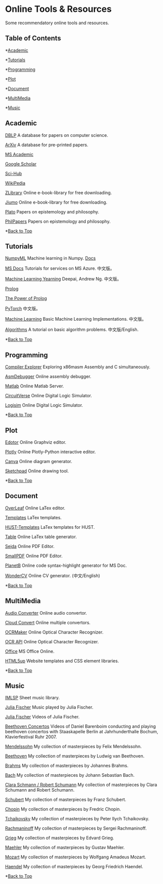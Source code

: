 # Online Tools & Resources

Some recommendatory online tools and resources.

<span id = "c"></span>
## Table of Contents

*[Academic](#academic)

*[Tutorials](#tutorials)

*[Programming](#programming)

*[Plot](#plot)

*[Document](#document)

*[MultiMedia](#mm)

*[Music](#music)


<span id = "academic"></span>
## Academic

[DBLP]( https://dblp.uni-trier.de/ )	A database for papers on computer science.

[ArXiv](https://arxiv.org/search/advanced?advanced=1&terms-0-operator=AND&terms-0-term=&terms-0-field=title&classification-computer_science=y&classification-physics_archives=all&classification-include_cross_list=include&date-filter_by=all_dates&date-year=&date-from_date=&date-to_date=&date-date_type=submitted_date&abstracts=show&size=50&order=-announced_date_first)	A database for pre-printed papers.

[MS Academic](https://academic.microsoft.com/php)	

[Google Scholar](https://scholar.google.com/)

[Sci-Hub](https://mg.scihub.ltd/)

[WikiPedia](https://www.wikipedia.ch/)

[ZLibrary](https://b-ok.cc/) Online e-book-library for free downloading.

[Jiumo](https://www.jiumodiary.com/) Online e-book-library for free downloading.

[Plato](https://plato.stanford.edu/contents.html) Papers on epistemology and philosophy.

[PhilPapers](https://philpapers.org/) Papers on epistemology and philosophy.

*[Back to Top](#c)


<span id = "tutorials"></span>
## Tutorials

[NumpyML](https://github.com/ddbourgin/numpy-ml) Machine learning in Numpy. [Docs](https://numpy-ml.readthedocs.io/en/latest/index.html)

[MS Docs](https://docs.microsoft.com/zh-cn/learn/browse/) Tutorials for services on MS Azure. 中文版。

[Machine Learning Yearning](https://deeplearning-ai.github.io/machine-learning-yearning-cn/docs/home/) Deepai, Andrew Ng. 中文版。

[Prolog](http://www.learnprolognow.org/lpnpage.php?pageid=online&ref=hackr.io) 

[The Power of Prolog](https://github.com/triska/the-power-of-prolog)

[PyTorch](https://github.com/zergtant/pytorch-handbook) 中文版。

[Machine Learning](https://github.com/wepe/MachineLearning) Basic Machine Learning Implementations. 中文版。

[Algorithms](https://github.com/labuladong/fucking-algorithm) A tutorial on basic algorithm problems. 中文版/English.

*[Back to Top](#c)


<span id = "programming"></span>
## Programming

[Compiler Explorer](https://godbolt.org/) Exploring x86masm Assembly and C simultaneously.

[AsmDebugger](http://asmdebugger.com/) Online assembly debugger.

[Matlab](https://matlab.mathworks.com/) Online Matlab Server.

[CircuitVerse](https://circuitverse.org/simulator) Online Digital Logic Simulator.

[Logisim](https://www.rollapp.com/app/logisim) Online Digital Logic Simulator.

*[Back to Top](#c)


<span id = "plot"></span>
## Plot

[Edotor](https://edotor.net/) Online Graphviz editor.

[Plotly](https://chart-studio.plotly.com/create/#/) Online Plotly-Python interactive editor.

[Canva](https://www.canva.com/graphs/) Online diagram generator.

[Sketchpad](https://sketch.io/sketchpad/) Online drawing tool.

*[Back to Top](#c)


<span id = "document"></span>
## Document

[OverLeaf](https://www.overleaf.com/login) Online LaTex editor.

[Templates](https://www.overleaf.com/latex/templates) LaTex templates.

[HUST-Templates](https://github.com/YuzheSHI/HUST-Lab_Reports-and-Assignments-LaTex-Templates) LaTex templates for HUST.

[Table](https://tablesgenerator.com/) Online LaTex table generator.

[Sejda](https://www.sejda.com/) Online PDF Editor.

[SmallPDF](https://smallpdf.com/) Online PDF Editor.

[PlanetB](http://www.planetb.ca/syntax-highlight-word) Online code syntax-highlight generator for MS Doc.

[WonderCV](https://www.wondercv.com/) Online CV generator. (中文/English)

*[Back to Top](#c)


<span id = "mm"></span>
## MultiMedia

[Audio Converter](https://online-audio-converter.com/) Online audio convertor.

[Cloud Convert](https://cloudconvert.com/) Online multiple convertors. 

[OCRMaker](http://ocrmaker.com/) Online Optical Character Recognizer.

[OCR API](https://ocr.space/) Online Optical Character Recognizer.

[Office](https://www.office.com/) MS Office Online.

[HTML5up](https://html5up.net/) Website templates and CSS element libraries.

*[Back to Top](#c)


<span id = "music"></span>
## Music

[IMLSP](https://cn.imslp.org/wiki/Main_Page) Sheet music library.

[Julia Fischer](https://music.163.com/#/playlist?id=4906745688) Music played by Julia Fischer.

[Julia Fischer](https://search.bilibili.com/video?keyword=Julia%20Fischer) Videos of Julia Fischer.

[Beethoven Concertos](https://www.bilibili.com/video/BV1sW411772d?p=1) Videos of Daniel Barenboim conducting and playing beethoven concertos with Staaskapelle Berlin at Jahrhunderthalle Bochum, Klavierfestival Ruhr 2007. 

[Mendelssohn](https://music.163.com/#/playlist?id=3223904225) My collection of masterpieces by Felix Mendelssohn.

[Beethoven](https://music.163.com/#/playlist?id=3216672214) My collection of masterpieces by Ludwig van Beethoven.

[Brahms](https://music.163.com/#/playlist?id=3225330622) My collection of masterpieces by Johannes Brahms.

[Bach](https://music.163.com/#/playlist?id=4935273828) My collection of masterpieces by Johann Sebastian Bach.

[Clara Schmann / Robert Schumann](https://music.163.com/#/playlist?id=4908409129) My collection of masterpieces by Clara Schumann and Robert Schumann.

[Schubert](https://music.163.com/#/playlist?id=4903443804) My collection of masterpieces by Franz Schubert.

[Chopin](https://music.163.com/#/playlist?id=4908278828) My collection of masterpieces by Fredric Chopin.

[Tchaikovsky](https://music.163.com/#/playlist?id=4880520521) My collection of masterpieces by Peter Ilych Tchaikovsky.

[Rachmaninoff](https://music.163.com/#/playlist?id=4931921805) My collection of masterpieces by Sergei Rachmaninoff.

[Grieg](https://music.163.com/#/playlist?id=4915959901) My collection of masterpieces by Edvard Grieg.

[Maehler](https://music.163.com/#/playlist?id=4931952681) My collection of masterpieces by Gustav Maehler.

[Mozart](https://music.163.com/#/playlist?id=4908369831) My collection of masterpieces by Wolfgang Amadeus Mozart.

[Haendel](https://music.163.com/#/playlist?id=3205190743) My collection of masterpieces by Georg Friedrich Haendel.

*[Back to Top](#c)









